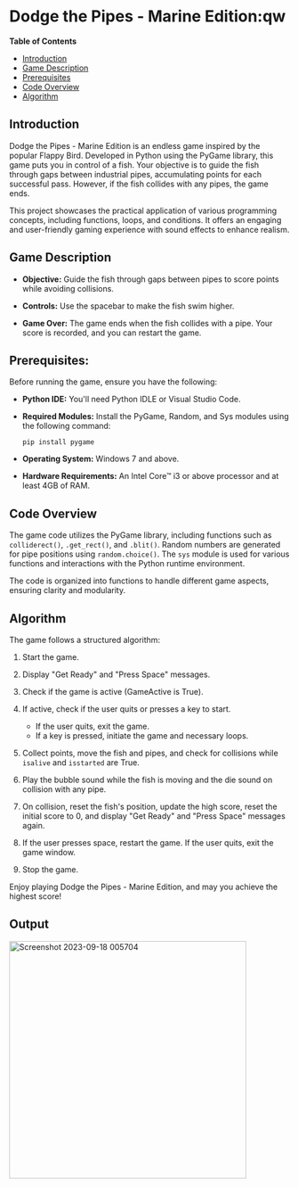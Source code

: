 # Dodge the Pipes - Marine Edition:qw

**Table of Contents**
- [Introduction](#introduction)
- [Game Description](#game-description)
- [Prerequisites](#prerequisites)
- [Code Overview](#code-overview)
- [Algorithm](#algorithm)

## Introduction

Dodge the Pipes - Marine Edition is an endless game inspired by the popular Flappy Bird. Developed in Python using the PyGame library, this game puts you in control of a fish. Your objective is to guide the fish through gaps between industrial pipes, accumulating points for each successful pass. However, if the fish collides with any pipes, the game ends.

This project showcases the practical application of various programming concepts, including functions, loops, and conditions. It offers an engaging and user-friendly gaming experience with sound effects to enhance realism.

## Game Description

- **Objective:** Guide the fish through gaps between pipes to score points while avoiding collisions.

- **Controls:** Use the spacebar to make the fish swim higher.

- **Game Over:** The game ends when the fish collides with a pipe. Your score is recorded, and you can restart the game.

## Prerequisites:

Before running the game, ensure you have the following:

- **Python IDE:** You'll need Python IDLE or Visual Studio Code.

- **Required Modules:** Install the PyGame, Random, and Sys modules using the following command:

  ```
  pip install pygame
  ```

- **Operating System:** Windows 7 and above.

- **Hardware Requirements:** An Intel Core™ i3 or above processor and at least 4GB of RAM.

## Code Overview

The game code utilizes the PyGame library, including functions such as `colliderect()`, `.get_rect()`, and `.blit()`. Random numbers are generated for pipe positions using `random.choice()`. The `sys` module is used for various functions and interactions with the Python runtime environment.

The code is organized into functions to handle different game aspects, ensuring clarity and modularity.

## Algorithm

The game follows a structured algorithm:

1. Start the game.

2. Display "Get Ready" and "Press Space" messages.

3. Check if the game is active (GameActive is True).

4. If active, check if the user quits or presses a key to start.

   - If the user quits, exit the game.
   - If a key is pressed, initiate the game and necessary loops.

5. Collect points, move the fish and pipes, and check for collisions while `isalive` and `isstarted` are True.

6. Play the bubble sound while the fish is moving and the die sound on collision with any pipe.

7. On collision, reset the fish's position, update the high score, reset the initial score to 0, and display "Get Ready" and "Press Space" messages again.

8. If the user presses space, restart the game. If the user quits, exit the game window.

9. Stop the game.

Enjoy playing Dodge the Pipes - Marine Edition, and may you achieve the highest score!

## Output
<img width="426" alt="Screenshot 2023-09-18 005704" src="https://github.com/pranavisingh8/DODGE_THE_PIPES___MARINE-EDITION/assets/138822333/a40fbc7b-06f4-491c-911e-0b4d61048b8e">
